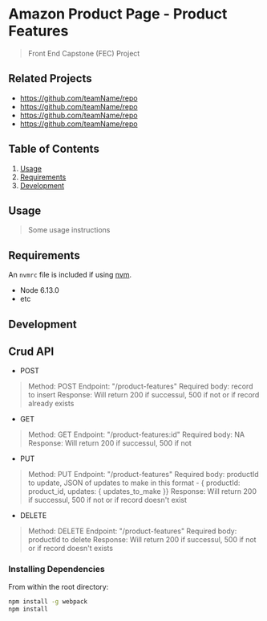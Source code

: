# Amazon Product Page - Product Features

> Front End Capstone (FEC) Project

## Related Projects

  - https://github.com/teamName/repo
  - https://github.com/teamName/repo
  - https://github.com/teamName/repo
  - https://github.com/teamName/repo

## Table of Contents

1. [Usage](#Usage)
1. [Requirements](#requirements)
1. [Development](#development)

## Usage

> Some usage instructions

## Requirements

An `nvmrc` file is included if using [nvm](https://github.com/creationix/nvm).

- Node 6.13.0
- etc

## Development

## Crud API

- POST
> Method: POST
> Endpoint: "/product-features"
> Required body: record to insert
> Response: Will return 200 if successul, 500 if not or if record already exists

- GET
> Method: GET
> Endpoint: "/product-features:id"
> Required body: NA
> Response: Will return 200 if successul, 500 if not

- PUT
> Method: PUT
> Endpoint: "/product-features"
> Required body: productId to update, JSON of updates to make in this format - { productId: product_id, updates: { updates_to_make }}
> Response: Will return 200 if successul, 500 if not or if record doesn't exist

- DELETE
> Method: DELETE
> Endpoint: "/product-features"
> Required body: productId to delete
> Response: Will return 200 if successul, 500 if not or if record doesn't exists

### Installing Dependencies

From within the root directory:

```sh
npm install -g webpack
npm install
```

